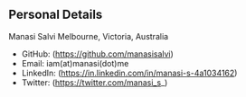 
Personal Details
----------------
Manasi Salvi
Melbourne, Victoria, Australia 
*	GitHub: (https://github.com/manasisalvi)
*	Email: iam(at)manasi(dot)me
*	LinkedIn: (https://in.linkedin.com/in/manasi-s-4a1034162)
*	Twitter: (https://twitter.com/manasi_s_)

